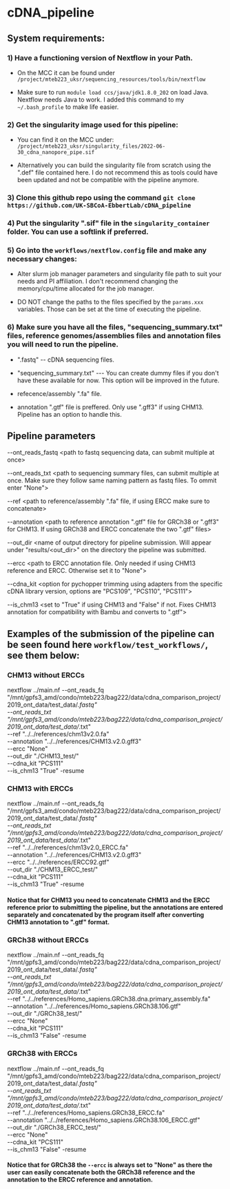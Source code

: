 # cDNA_pipeline

## System requirements:

### 1) Have a functioning version of Nextflow in your Path.

- On the MCC it can be found under `/project/mteb223_uksr/sequencing_resources/tools/bin/nextflow`
          
- Make sure to run `module load ccs/java/jdk1.8.0_202` on load Java. Nextflow needs Java to work. I added this command to my `~/.bash_profile` to make life easier.
          
### 2) Get the singularity image used for this pipeline:

- You can find it on the MCC under: `/project/mteb223_uksr/singularity_files/2022-06-30_cdna_nanopore_pipe.sif`
         
- Alternatively you can build the singularity file from scratch using the ".def" file contained here. I do not recommend this as tools could have been updated and not be compatible with the pipeline anymore.
          
          
### 3) Clone this github repo using the command `git clone https://github.com/UK-SBCoA-EbbertLab/cDNA_pipeline`


### 4) Put the singularity ".sif" file in the `singularity_container` folder. You can use a softlink if preferred.


### 5) Go into the `workflows/nextflow.config` file and make any necessary changes:

- Alter slurm job manager parameters and singularity file path to suit your needs and PI affiliation. I don't recommend changing the memory/cpu/time allocated 
for the job manager.
        
- DO NOT change the paths to the files specified by the `params.xxx` variables. Those can be set at the time of executing the pipeline.

          
### 6) Make sure you have all the files, "sequencing_summary.txt" files, reference genomes/assemblies files and annotation files you will need to run the pipeline.
          
- ".fastq" -- cDNA sequencing files.

- "sequencing_summary.txt" --- You can create dummy files if you don't have these available for now. This option will be improved in the future.

- refecence/assembly ".fa" file.

- annotation ".gtf" file is preffered. Only use ".gff3" if using CHM13. Pipeline has an option to handle this.
          


## Pipeline parameters

  --ont_reads_fastq   <path to fastq sequencing data, can submit multiple at once>
          
  --ont_reads_txt     <path to sequencing summary files, can submit multiple at once. Make sure they follow same naming pattern as fastq files. To ommit enter "None">
          
  --ref               <path to reference/assembly ".fa" file, if using ERCC make sure to concatenate>
  
  --annotation        <path to reference annotation ".gtf" file for GRCh38 or ".gff3" for CHM13. If using GRCh38 and ERCC concatenate the two ".gtf" files>
  
  --out_dir           <name of output directory for pipeline submission. Will appear under "results/<out_dir>" on the directory the pipeline was submitted.
  
  --ercc              <path to ERCC annotation file. Only needed if using CHM13 reference and ERCC. Otherwise set it to "None">
  
  --cdna_kit          <option for pychopper trimming using adapters from the specific cDNA library version, options are "PCS109", "PCS110", "PCS111">
  
  --is_chm13          <set to "True" if using CHM13 and "False" if not. Fixes CHM13 annotation for compatibility with Bambu and converts to ".gtf">
  
  


## Examples of the submission of the pipeline can be seen found here `workflow/test_workflows/`, see them below:


### CHM13 without ERCCs

nextflow ../main.nf --ont_reads_fq "/mnt/gpfs3_amd/condo/mteb223/bag222/data/cdna_comparison_project/2019_ont_data/test_data/*.fastq" \
    --ont_reads_txt "/mnt/gpfs3_amd/condo/mteb223/bag222/data/cdna_comparison_project/2019_ont_data/test_data/*.txt" \
    --ref "../../references/chm13v2.0.fa" \
    --annotation "../../references/CHM13.v2.0.gff3" \
    --ercc "None" \
    --out_dir "./CHM13_test/" \
    --cdna_kit "PCS111" \
    --is_chm13 "True"  -resume

### CHM13 with ERCCs

nextflow ../main.nf --ont_reads_fq "/mnt/gpfs3_amd/condo/mteb223/bag222/data/cdna_comparison_project/2019_ont_data/test_data/*.fastq" \
    --ont_reads_txt "/mnt/gpfs3_amd/condo/mteb223/bag222/data/cdna_comparison_project/2019_ont_data/test_data/*.txt" \
    --ref "../../references/chm13v2.0_ERCC.fa" \
    --annotation "../../references/CHM13.v2.0.gff3" \
    --ercc "../../references/ERCC92.gtf" \
    --out_dir "./CHM13_ERCC_test/" \
    --cdna_kit "PCS111" \
    --is_chm13 "True"  -resume
    
#### Notice that for CHM13 you need to concatenate CHM13 and the ERCC reference prior to submitting the pipeline, but the annotations are entered separately and concatenated by the program itself after converting CHM13 annotation to ".gtf" format.

### GRCh38 without ERCCs

nextflow ../main.nf --ont_reads_fq "/mnt/gpfs3_amd/condo/mteb223/bag222/data/cdna_comparison_project/2019_ont_data/test_data/*.fastq" \
    --ont_reads_txt "/mnt/gpfs3_amd/condo/mteb223/bag222/data/cdna_comparison_project/2019_ont_data/test_data/*.txt" \
    --ref "../../references/Homo_sapiens.GRCh38.dna.primary_assembly.fa" \
    --annotation "../../references/Homo_sapiens.GRCh38.106.gtf" \
    --out_dir "./GRCh38_test/" \
    --ercc "None" \
    --cdna_kit "PCS111" \
    --is_chm13 "False"  -resume


### GRCh38 with ERCCs

nextflow ../main.nf --ont_reads_fq "/mnt/gpfs3_amd/condo/mteb223/bag222/data/cdna_comparison_project/2019_ont_data/test_data/*.fastq" \
    --ont_reads_txt "/mnt/gpfs3_amd/condo/mteb223/bag222/data/cdna_comparison_project/2019_ont_data/test_data/*.txt" \
    --ref "../../references/Homo_sapiens.GRCh38_ERCC.fa" \
    --annotation "../../references/Homo_sapiens.GRCh38.106_ERCC.gtf" \
    --out_dir "./GRCh38_ERCC_test/" \
    --ercc "None" \
    --cdna_kit "PCS111" \
    --is_chm13 "False"  -resume
    
#### Notice that for GRCh38 the `--ercc` is always set to "None" as there the user can easily concatenate both the GRCh38 reference and the annotation to the ERCC reference and annotation.          
